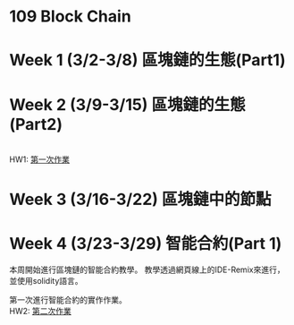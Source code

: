 #  109 Block Chain

Week 1 (3/2-3/8) 區塊鏈的生態(Part1)
=======

Week 2 (3/9-3/15) 區塊鏈的生態(Part2)
======

<br>  HW1: [第一次作業](https://github.com/Nyar8712/109_Block_Chain/tree/master/HW1)

Week 3 (3/16-3/22) 區塊鏈中的節點
======

Week 4 (3/23-3/29) 智能合約(Part 1)
======
本周開始進行區塊鏈的智能合約教學。
教學透過網頁線上的IDE-Remix來進行，並使用solidity語言。

第一次進行智能合約的實作作業。
<br>  HW2: [第二次作業](https://github.com/Nyar8712/109_Block_Chain/tree/master/HW2)
